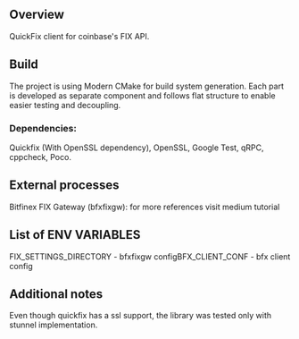 ## Overview
QuickFix client for coinbase's FIX API.

## Build
The project is using Modern CMake for build system generation. Each part is developed as separate component and follows flat structure to enable easier testing and decoupling.

### Dependencies:
Quickfix (With OpenSSL dependency), OpenSSL, Google Test, qRPC, cppcheck, Poco.

## External processes
Bitfinex FIX Gateway (bfxfixgw): for more references visit medium tutorial

## List of ENV VARIABLES
FIX_SETTINGS_DIRECTORY - bfxfixgw configBFX_CLIENT_CONF - bfx client config

## Additional notes
Even though quickfix has a ssl support, the library was tested only with stunnel implementation.
